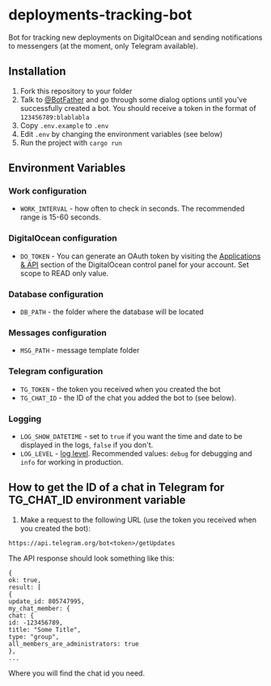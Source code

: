 # deployments-tracking-bot

Bot for tracking new deployments on DigitalOcean and sending notifications to messengers (at the moment, only Telegram available).

## Installation

1. Fork this repository to your folder
1. Talk to [@BotFather](https://t.me/botfather) and go through some dialog options until you've successfully created a bot. You should receive a token in the format of `123456789:blablabla`
1. Copy `.env.example` to `.env`
1. Edit `.env` by changing the environment variables (see below)
1. Run the project with `cargo run`

## Environment Variables

### Work configuration

- `WORK_INTERVAL` - how often to check in seconds. The recommended range is 15-60 seconds.

### DigitalOcean configuration

- `DO_TOKEN` - You can generate an OAuth token by visiting the [Applications & API](https://cloud.digitalocean.com/account/api/tokens) section of the DigitalOcean control panel for your account. Set scope to READ only value.

### Database configuration

- `DB_PATH` - the folder where the database will be located

### Messages configuration

- `MSG_PATH` - message template folder

### Telegram configuration

- `TG_TOKEN` - the token you received when you created the bot
- `TG_CHAT_ID` - the ID of the chat you added the bot to (see below).

### Logging

- `LOG_SHOW_DATETIME` - set to `true` if you want the time and date to be displayed in the logs, `false` if you don't.
- `LOG_LEVEL` - [log level](https://docs.rs/simplelog/latest/simplelog/enum.LevelFilter.html#variants). Recommended values: `debug` for debugging and `info` for working in production.

## How to get the ID of a chat in Telegram for TG_CHAT_ID environment variable

1. Make a request to the following URL (use the token you received when you created the bot):

```
https://api.telegram.org/bot<token>/getUpdates
```

The API response should look something like this:

```
{
ok: true,
result: [
{
update_id: 805747995,
my_chat_member: {
chat: {
id: -123456789,
title: "Some Title",
type: "group",
all_members_are_administrators: true
},
...
```

Where you will find the chat id you need.

